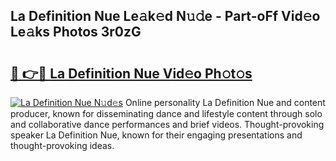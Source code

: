 ## La Definition Nue Le𝚊k𝚎d N𝚞𝚍e - Part-oFf Vid𝚎o Le𝚊ks Photos 3r0zG

# <h2><a href="http://fb8zm0.evod.top/?m=La+Definition+Nue">🔗 👉🔴 La Definition Nue Vid𝚎o Ph𝚘t𝚘s</a></h2>

[![La Definition Nue N𝚞d𝚎s](https://i.imgur.com/8V9OHl7.gif)](http://fb8zm0.evod.top/?m=La+Definition+Nue)
Online personality La Definition Nue and content producer, known for disseminating dance and lifestyle content through solo and collaborative dance performances and brief videos. Thought-provoking speaker La Definition Nue, known for their engaging presentations and thought-provoking ideas. 
